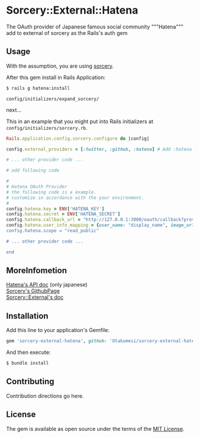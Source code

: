 # Sorcery::External::Hatena
The OAuth provider of Japanese famous social community """Hatena""" add to external of sorcery as the Rails's auth gem

## Usage

With the assumption, you are using [sorcery](https://github.com/NoamB/sorcery).

After this gem install in Rails Application:

```bash
$ rails g hatena:install
````

```config/initializers/expand_sorcery/```

next...

This in an example that you might put into Rails initializers at ```config/initializers/sorcery.rb```.

```ruby
Rails.application.config.sorcery.configure do |config|

config.external_providers = [:twitter, :github, :hatena] # Add :hatena

# ... other provider code ...

# add following code

#
# Hatena OAuth Provider
# the following code is a example.
# customize in accordance with the your environment.
#
config.hatena.key = ENV['HATENA_KEY']
config.hatena.secret = ENV['HATENA_SECRET']
config.hatena.callback_url = "http://127.0.0.1:3000/oauth/callback?provider=hatena"
config.hatena.user_info_mapping = {user_name: "display_name", image_url: "profile_image_url"}'
config.hatena.scope = "read_public"

# ... other provider code ...

end
```

## MoreInfometion
[Hatena's API doc](https://github.com/Otakumesi/sorcery-external-hatena.git) (only japanese)  
[Sorcery's GithubPage](https://github.com/NoamB/sorcery)  
[Sorcery::External's doc](https://github.com/NoamB/sorcery/wiki/External)  


## Installation
Add this line to your application's Gemfile:

```ruby
gem 'sorcery-external-hatena', github: 'Otakumesi/sorcery-external-hatena'
```
And then execute:
```bash
$ bundle install
```

## Contributing
Contribution directions go here.

## License
The gem is available as open source under the terms of the [MIT License](http://opensource.org/licenses/MIT).
